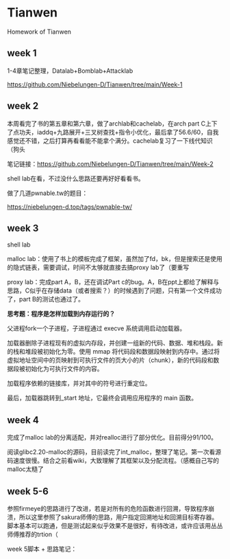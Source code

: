 # Tianwen
Homework of Tianwen

## week 1

1-4章笔记整理，Datalab+Bomblab+Attacklab

https://github.com/Niebelungen-D/Tianwen/tree/main/Week-1

## week 2

本周看完了书的第五章和第六章，做了archlab和cachelab，在arch part C上下了点功夫，iaddq+九路展开+三叉树查找+指令小优化，最后拿了56.6/60，自我感觉还不错，之后打算再看看能不能拿个满分。cachelab复习了一下线代知识（狗头

笔记链接：https://github.com/Niebelungen-D/Tianwen/tree/main/Week-2

shell lab在看，不过没什么思路还要再好好看看书。

做了几道pwnable.tw的题目：

https://niebelungen-d.top/tags/pwnable-tw/

## week 3

shell lab 

malloc lab：使用了书上的模板完成了框架，虽然加了fd，bk，但是搜索还是使用的隐式链表，需要调试，时间不太够就直接去搞proxy lab了（要重写

proxy lab：完成part A，B，还在调试Part c的bug。A，B在ppt上都给了解释与思路，C似乎在存储data（或者搜索？）的时候遇到了问题，只有第一个文件成功了，part B的测试也通过了。

**思考题：程序是怎样加载到内存运行的？**

父进程fork一个子进程，子进程通过 execve 系统调用启动加载器。

加载器删除子进程现有的虚拟内存段，并创建一组新的代码、数据、堆和栈段。新的栈和堆段被初始化为零。使用 mmap 将代码段和数据段映射到内存中。通过将虚拟地址空间中的页映射到可执行文件的页大小的片（chunk），新的代码段和数据段被初始化为可执行文件的内容。

加载程序依赖的链接库，并对其中的符号进行重定位。

最后，加载器跳转到_start 地址，它最终会调用应用程序的 main 函数。

## week 4

完成了malloc lab的分离适配，并对realloc进行了部分优化。目前得分91/100。

阅读glibc2.20-malloc的源码，目前读完了int_malloc，整理了笔记。第一次看源码速度很慢。结合之前看wiki，大致理解了其框架以及分配流程。（感概自己写的malloc太糙了

## week 5-6

参照firmeye的思路进行了改进，若是对所有的危险函数进行回溯，导致程序崩溃，所以这里参照了sakura师傅的思路，用户指定回溯地址和回溯目标寄存器。脚本基本可以跑通，但是测试起来似乎效果不是很好，有待改进，或许应该用丛丛师傅推荐的trtion（

week 5脚本 + 思路笔记：




